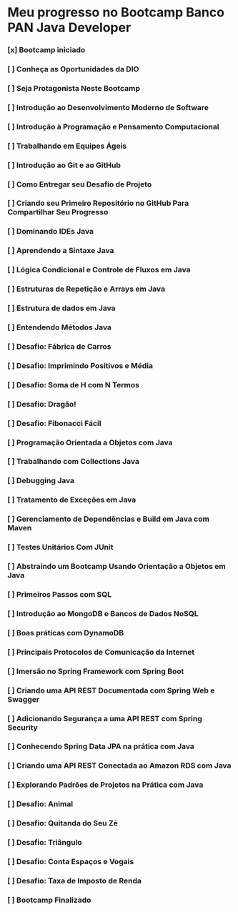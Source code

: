 # Meu progresso no Bootcamp Banco PAN Java Developer

### [x] Bootcamp iniciado
### [ ] Conheça as Oportunidades da DIO
### [ ] Seja Protagonista Neste Bootcamp
### [ ] Introdução ao Desenvolvimento Moderno de Software
### [ ] Introdução à Programação e Pensamento Computacional
### [ ] Trabalhando em Equipes Ágeis
### [ ] Introdução ao Git e ao GitHub
### [ ] Como Entregar seu Desafio de Projeto
### [ ] Criando seu Primeiro Repositório no GitHub Para Compartilhar Seu Progresso
### [ ] Dominando IDEs Java
### [ ] Aprendendo a Sintaxe Java
### [ ] Lógica Condicional e Controle de Fluxos em Java
### [ ] Estruturas de Repetição e Arrays em Java
### [ ] Estrutura de dados em Java
### [ ] Entendendo Métodos Java
### [ ] Desafio: Fábrica de Carros
### [ ] Desafio: Imprimindo Positivos e Média
### [ ] Desafio: Soma de H com N Termos
### [ ] Desafio: Dragão!
### [ ] Desafio: Fibonacci Fácil
### [ ] Programação Orientada a Objetos com Java
### [ ] Trabalhando com Collections Java
### [ ] Debugging Java
### [ ] Tratamento de Exceções em Java
### [ ] Gerenciamento de Dependências e Build em Java com Maven
### [ ] Testes Unitários Com JUnit
### [ ] Abstraindo um Bootcamp Usando Orientação a Objetos em Java
### [ ] Primeiros Passos com SQL
### [ ] Introdução ao MongoDB e Bancos de Dados NoSQL
### [ ] Boas práticas com DynamoDB
### [ ] Principais Protocolos de Comunicação da Internet
### [ ] Imersão no Spring Framework com Spring Boot
### [ ] Criando uma API REST Documentada com Spring Web e Swagger
### [ ] Adicionando Segurança a uma API REST com Spring Security
### [ ] Conhecendo Spring Data JPA na prática com Java
### [ ] Criando uma API REST Conectada ao Amazon RDS com Java
### [ ] Explorando Padrões de Projetos na Prática com Java
### [ ] Desafio: Animal
### [ ] Desafio: Quitanda do Seu Zé
### [ ] Desafio: Triângulo
### [ ] Desafio: Conta Espaços e Vogais
### [ ] Desafio: Taxa de Imposto de Renda
### [ ] Bootcamp Finalizado
